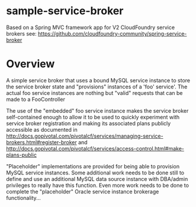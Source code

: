 sample-service-broker
===========================

Based on a Spring MVC framework app for V2 CloudFoundry service brokers
see: https://github.com/cloudfoundry-community/spring-service-broker

# Overview

A simple service broker that uses a bound MySQL service instance to store the service broker state
and "provisions" instances of a 'foo' service'. The actual foo service instances are nothing but "valid" requests that
can be made to a FooController

The use of the "embedded" foo service instance makes the service broker self-contained enough to allow it to be used
to quickly experiment with service broker registration and making its associated plans publicly accessible as documented
in
http://docs.gopivotal.com/pivotalcf/services/managing-service-brokers.html#register-broker
and
http://docs.gopivotal.com/pivotalcf/services/access-control.html#make-plans-public

"Placeholder" implementations are provided for being able to provision MySQL service instances. Some additional work
needs to be done still to define and use an additional MySQL data source instance with DBA/admin privileges to
really have this function.
Even more work needs to be done to complete the "placeholder" Oracle service instance brokerage functionality...
